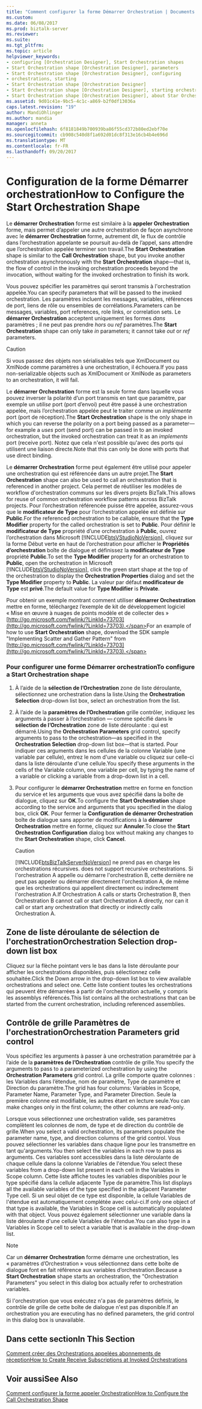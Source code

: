 ```yaml
---
title: "Comment configurer la forme Démarrer Orchestration | Documents Microsoft"
ms.custom: 
ms.date: 06/08/2017
ms.prod: biztalk-server
ms.reviewer: 
ms.suite: 
ms.tgt_pltfrm: 
ms.topic: article
helpviewer_keywords:
- configuring [Orchestration Designer], Start Orchestration shapes
- Start Orchestration shape [Orchestration Designer], parameters
- Start Orchestration shape [Orchestration Designer], configuring
- orchestrations, starting
- Start Orchestration shape [Orchestration Designer]
- Start Orchestration shape [Orchestration Designer], starting orchestrations
- Start Orchestration shape [Orchestration Designer], about Star Orchestration shape
ms.assetid: 9d01c41e-9bc5-4c1c-a869-b2f0df13036a
caps.latest.revision: "19"
author: MandiOhlinger
ms.author: mandia
manager: anneta
ms.openlocfilehash: 6f8181849b700939ba86f55cd372b80ed2ebf70e
ms.sourcegitcommit: cb908c540d8f1a692d01dc8f313e16cb4b4e696d
ms.translationtype: MT
ms.contentlocale: fr-FR
ms.lasthandoff: 09/20/2017
---
```

# <a name="how-to-configure-the-start-orchestration-shape"></a><span data-ttu-id="1b0f7-102">Configuration de la forme Démarrer orchestration</span><span class="sxs-lookup"><span data-stu-id="1b0f7-102">How to Configure the Start Orchestration Shape</span></span>
<span data-ttu-id="1b0f7-103">Le **démarrer Orchestration** forme est similaire à la **appeler Orchestration** forme, mais permet d’appeler une autre orchestration de façon asynchrone avec le **démarrer Orchestration** forme, autrement dit, le flux de contrôle dans l’orchestration appelante se poursuit au-delà de l’appel, sans attendre que l’orchestration appelée terminer son travail.</span><span class="sxs-lookup"><span data-stu-id="1b0f7-103">The **Start Orchestration** shape is similar to the **Call Orchestration** shape, but you invoke another orchestration asynchronously with the **Start Orchestration** shape—that is, the flow of control in the invoking orchestration proceeds beyond the invocation, without waiting for the invoked orchestration to finish its work.</span></span>  
  
 <span data-ttu-id="1b0f7-104">Vous pouvez spécifier les paramètres qui seront transmis à l'orchestration appelée.</span><span class="sxs-lookup"><span data-stu-id="1b0f7-104">You can specify parameters that will be passed to the invoked orchestration.</span></span> <span data-ttu-id="1b0f7-105">Les paramètres incluent les messages, variables, références de port, liens de rôle ou ensembles de corrélations.</span><span class="sxs-lookup"><span data-stu-id="1b0f7-105">Parameters can be messages, variables, port references, role links, or correlation sets.</span></span> <span data-ttu-id="1b0f7-106">Le **démarrer Orchestration** acceptent uniquement les formes *dans* paramètres ; il ne peut pas prendre *hors* ou *ref* paramètres.</span><span class="sxs-lookup"><span data-stu-id="1b0f7-106">The **Start Orchestration** shape can only take *in* parameters; it cannot take *out* or *ref* parameters.</span></span>  
  
> [!CAUTION]
>  <span data-ttu-id="1b0f7-107">Si vous passez des objets non sérialisables tels que XmlDocument ou XmlNode comme paramètres à une orchestration, il échouera.</span><span class="sxs-lookup"><span data-stu-id="1b0f7-107">If you pass non-serializable objects such as XmlDocument or XmlNode as parameters to an orchestration, it will fail.</span></span>  
  
 <span data-ttu-id="1b0f7-108">Le **démarrer Orchestration** forme est la seule forme dans laquelle vous pouvez inverser la polarité d’un port transmis en tant que paramètre, par exemple un *utilise* port (port d’envoi) peut être passé à une orchestration appelée, mais l’orchestration appelée peut le traiter comme un *implémente* port (port de réception).</span><span class="sxs-lookup"><span data-stu-id="1b0f7-108">The **Start Orchestration** shape is the only shape in which you can reverse the polarity on a port being passed as a parameter—for example a *uses* port (send port) can be passed in to an invoked orchestration, but the invoked orchestration can treat it as an *implements* port (receive port).</span></span> <span data-ttu-id="1b0f7-109">Notez que cela n'est possible qu'avec des ports qui utilisent une liaison directe.</span><span class="sxs-lookup"><span data-stu-id="1b0f7-109">Note that this can only be done with ports that use direct binding.</span></span>  
  
 <span data-ttu-id="1b0f7-110">Le **démarrer Orchestration** forme peut également être utilisé pour appeler une orchestration qui est référencée dans un autre projet.</span><span class="sxs-lookup"><span data-stu-id="1b0f7-110">The **Start Orchestration** shape can also be used to call an orchestration that is referenced in another project.</span></span> <span data-ttu-id="1b0f7-111">Cela permet de réutiliser les modèles de workflow d'orchestration communs sur les divers projets BizTalk.</span><span class="sxs-lookup"><span data-stu-id="1b0f7-111">This allows for reuse of common orchestration workflow patterns across BizTalk projects.</span></span> <span data-ttu-id="1b0f7-112">Pour l’orchestration référencée puisse être appelée, assurez-vous que le **modificateur de Type** pour l’orchestration appelée est définie sur **Public**.</span><span class="sxs-lookup"><span data-stu-id="1b0f7-112">For the referenced orchestration to be callable, ensure that the **Type Modifier** property for the called orchestration is set to **Public**.</span></span> <span data-ttu-id="1b0f7-113">Pour définir le **modificateur de Type** propriété d’une orchestration à **Public**, ouvrez l’orchestration dans Microsoft [!INCLUDE[btsVStudioNoVersion](../includes/btsvstudionoversion-md.md)], cliquez sur la forme Début verte en haut de l’orchestration pour afficher le  **Propriétés d’orchestration** boîte de dialogue et définissez la **modificateur de Type** propriété **Public**.</span><span class="sxs-lookup"><span data-stu-id="1b0f7-113">To set the **Type Modifier** property for an orchestration to **Public**, open the orchestration in Microsoft [!INCLUDE[btsVStudioNoVersion](../includes/btsvstudionoversion-md.md)], click the green start shape at the top of the orchestration to display the **Orchestration Properties** dialog and set the **Type Modifier** property to **Public**.</span></span> <span data-ttu-id="1b0f7-114">La valeur par défaut **modificateur de Type** est **privé**.</span><span class="sxs-lookup"><span data-stu-id="1b0f7-114">The default value for **Type Modifier** is **Private**.</span></span>  
  
 <span data-ttu-id="1b0f7-115">Pour obtenir un exemple montrant comment utiliser **démarrer Orchestration** mettre en forme, téléchargez l’exemple de kit de développement logiciel « Mise en œuvre à nuages de points modèle et de collecter des » [http://go.microsoft.com/fwlink/?LinkId=73703](http://go.microsoft.com/fwlink/?LinkId=73703).</span><span class="sxs-lookup"><span data-stu-id="1b0f7-115">For an example of how to use **Start Orchestration** shape, download the SDK sample "Implementing Scatter and Gather Pattern" from [http://go.microsoft.com/fwlink/?LinkId=73703](http://go.microsoft.com/fwlink/?LinkId=73703).</span></span>  
  
### <a name="to-configure-a-start-orchestration-shape"></a><span data-ttu-id="1b0f7-116">Pour configurer une forme Démarrer orchestration</span><span class="sxs-lookup"><span data-stu-id="1b0f7-116">To configure a Start Orchestration shape</span></span>  
  
1.  <span data-ttu-id="1b0f7-117">À l’aide de la **sélection de l’Orchestration** zone de liste déroulante, sélectionnez une orchestration dans la liste.</span><span class="sxs-lookup"><span data-stu-id="1b0f7-117">Using the **Orchestration Selection** drop-down list box, select an orchestration from the list.</span></span>  
  
2.  <span data-ttu-id="1b0f7-118">À l’aide de la **paramètres de l’Orchestration** grille contrôler, indiquez les arguments à passer à l’orchestration — comme spécifié dans le **sélection de l’Orchestration** zone de liste déroulante : qui est démarré.</span><span class="sxs-lookup"><span data-stu-id="1b0f7-118">Using the **Orchestration Parameters** grid control, specify arguments to pass to the orchestration—as specified in the **Orchestration Selection** drop-down list box—that is started.</span></span> <span data-ttu-id="1b0f7-119">Pour indiquer ces arguments dans les cellules de la colonne Variable (une variable par cellule), entrez le nom d'une variable ou cliquez sur celle-ci dans la liste déroulante d'une cellule.</span><span class="sxs-lookup"><span data-stu-id="1b0f7-119">You specify these arguments in the cells of the Variable column, one variable per cell, by typing the name of a variable or clicking a variable from a drop-down list in a cell.</span></span>  
  
3.  <span data-ttu-id="1b0f7-120">Pour configurer le **démarrer Orchestration** mettre en forme en fonction du service et les arguments que vous avez spécifié dans la boîte de dialogue, cliquez sur **OK**.</span><span class="sxs-lookup"><span data-stu-id="1b0f7-120">To configure the **Start Orchestration** shape according to the service and arguments that you specified in the dialog box, click **OK**.</span></span> <span data-ttu-id="1b0f7-121">Pour fermer la **Configuration de démarrer Orchestration** boîte de dialogue sans apporter de modifications à la **démarrer Orchestration** mettre en forme, cliquez sur **Annuler**.</span><span class="sxs-lookup"><span data-stu-id="1b0f7-121">To close the **Start Orchestration Configuration** dialog box without making any changes to the **Start Orchestration** shape, click **Cancel**.</span></span>  
  
    > [!CAUTION]
    >  [!INCLUDE[btsBizTalkServerNoVersion](../includes/btsbiztalkservernoversion-md.md)]<span data-ttu-id="1b0f7-122"> ne prend pas en charge les orchestrations récursives.</span><span class="sxs-lookup"><span data-stu-id="1b0f7-122"> does not support recursive orchestrations.</span></span> <span data-ttu-id="1b0f7-123">Si l'orchestration A appelle ou démarre l'orchestration B, cette dernière ne peut pas appeler ou démarrer directement l'orchestration A, de même que les orchestrations qui appellent directement ou indirectement l'orchestration A.</span><span class="sxs-lookup"><span data-stu-id="1b0f7-123">If Orchestration A calls or starts Orchestration B, then Orchestration B cannot call or start Orchestration A directly, nor can it call or start any orchestration that directly or indirectly calls Orchestration A.</span></span>  
  
## <a name="orchestration-selection-drop-down-list-box"></a><span data-ttu-id="1b0f7-124">Zone de liste déroulante de sélection de l'orchestration</span><span class="sxs-lookup"><span data-stu-id="1b0f7-124">Orchestration Selection drop-down list box</span></span>  
 <span data-ttu-id="1b0f7-125">Cliquez sur la flèche pointant vers le bas dans la liste déroulante pour afficher les orchestrations disponibles, puis sélectionnez celle souhaitée.</span><span class="sxs-lookup"><span data-stu-id="1b0f7-125">Click the Down arrow in the drop-down list box to view available orchestrations and select one.</span></span> <span data-ttu-id="1b0f7-126">Cette liste contient toutes les orchestrations qui peuvent être démarrées à partir de l'orchestration actuelle, y compris les assemblys référencés.</span><span class="sxs-lookup"><span data-stu-id="1b0f7-126">This list contains all the orchestrations that can be started from the current orchestration, including referenced assemblies.</span></span>  
  
## <a name="orchestration-parameters-grid-control"></a><span data-ttu-id="1b0f7-127">Contrôle de grille Paramètres de l'orchestration</span><span class="sxs-lookup"><span data-stu-id="1b0f7-127">Orchestration Parameters grid control</span></span>  
 <span data-ttu-id="1b0f7-128">Vous spécifiez les arguments à passer à une orchestration paramétrée par à l’aide de la **paramètres de l’Orchestration** contrôle de grille.</span><span class="sxs-lookup"><span data-stu-id="1b0f7-128">You specify the arguments to pass to a parameterized orchestration by using the **Orchestration Parameters** grid control.</span></span> <span data-ttu-id="1b0f7-129">La grille comporte quatre colonnes : les Variables dans l’étendue, nom de paramètre, Type de paramètre et Direction du paramètre.</span><span class="sxs-lookup"><span data-stu-id="1b0f7-129">The grid has four columns: Variables in Scope, Parameter Name, Parameter Type, and Parameter Direction.</span></span> <span data-ttu-id="1b0f7-130">Seule la première colonne est modifiable, les autres étant en lecture seule.</span><span class="sxs-lookup"><span data-stu-id="1b0f7-130">You can make changes only in the first column; the other columns are read-only.</span></span>  
  
 <span data-ttu-id="1b0f7-131">Lorsque vous sélectionnez une orchestration valide, ses paramètres complètent les colonnes de nom, de type et de direction du contrôle de grille.</span><span class="sxs-lookup"><span data-stu-id="1b0f7-131">When you select a valid orchestration, its parameters populate the parameter name, type, and direction columns of the grid control.</span></span> <span data-ttu-id="1b0f7-132">Vous pouvez sélectionner les variables dans chaque ligne pour les transmettre en tant qu'arguments.</span><span class="sxs-lookup"><span data-stu-id="1b0f7-132">You then select the variables in each row to pass as arguments.</span></span> <span data-ttu-id="1b0f7-133">Ces variables sont accessibles dans la liste déroulante de chaque cellule dans la colonne Variables de l'étendue.</span><span class="sxs-lookup"><span data-stu-id="1b0f7-133">You select these variables from a drop-down list present in each cell in the Variables in Scope column.</span></span> <span data-ttu-id="1b0f7-134">Cette liste affiche toutes les variables disponibles pour le type spécifié dans la cellule adjacente Type de paramètre.</span><span class="sxs-lookup"><span data-stu-id="1b0f7-134">This list displays all the available variables of the type specified in the adjacent Parameter Type cell.</span></span> <span data-ttu-id="1b0f7-135">Si un seul objet de ce type est disponible, la cellule Variables de l'étendue est automatiquement complétée avec celui-ci.</span><span class="sxs-lookup"><span data-stu-id="1b0f7-135">If only one object of that type is available, the Variables in Scope cell is automatically populated with that object.</span></span> <span data-ttu-id="1b0f7-136">Vous pouvez également sélectionner une variable dans la liste déroulante d'une cellule Variables de l'étendue.</span><span class="sxs-lookup"><span data-stu-id="1b0f7-136">You can also type in a Variables in Scope cell to select a variable that is available in the drop-down list.</span></span>  
  
> [!NOTE]
>  <span data-ttu-id="1b0f7-137">Car un **démarrer Orchestration** forme démarre une orchestration, les « paramètres d’Orchestration » vous sélectionnez dans cette boîte de dialogue font en fait référence aux variables d’orchestration.</span><span class="sxs-lookup"><span data-stu-id="1b0f7-137">Because a **Start Orchestration** shape starts an orchestration, the "Orchestration Parameters" you select in this dialog box actually refer to orchestration variables.</span></span>  
  
 <span data-ttu-id="1b0f7-138">Si l'orchestration que vous exécutez n'a pas de paramètres définis, le contrôle de grille de cette boîte de dialogue n'est pas disponible.</span><span class="sxs-lookup"><span data-stu-id="1b0f7-138">If an orchestration you are executing has no defined parameters, the grid control in this dialog box is unavailable.</span></span>  
  
## <a name="in-this-section"></a><span data-ttu-id="1b0f7-139">Dans cette section</span><span class="sxs-lookup"><span data-stu-id="1b0f7-139">In This Section</span></span>  
 [<span data-ttu-id="1b0f7-140">Comment créer des Orchestrations appelées abonnements de réception</span><span class="sxs-lookup"><span data-stu-id="1b0f7-140">How to Create Receive Subscriptions at Invoked Orchestrations</span></span>](../core/how-to-create-receive-subscriptions-at-invoked-orchestrations.md) 
  
## <a name="see-also"></a><span data-ttu-id="1b0f7-141">Voir aussi</span><span class="sxs-lookup"><span data-stu-id="1b0f7-141">See Also</span></span>  
 [<span data-ttu-id="1b0f7-142">Comment configurer la forme appeler Orchestration</span><span class="sxs-lookup"><span data-stu-id="1b0f7-142">How to Configure the Call Orchestration Shape</span></span>](../core/how-to-configure-the-call-orchestration-shape.md)